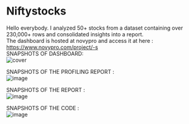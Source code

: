 # Niftystocks

Hello everybody. I analyzed 50+ stocks from a dataset containing over 230,000+ rows and consolidated insights into a report.     
The dashboard is hosted at novypro and access it at here : https://www.novypro.com/project/-s  
SNAPSHOTS OF DASHBOARD:     
![cover](https://user-images.githubusercontent.com/97246536/214818757-334da07b-3d42-43bc-aaaa-51dc70bb5e2d.png)

SNAPSHOTS OF THE PROFILING REPORT :    
![image](https://user-images.githubusercontent.com/97246536/214818913-2918f661-4c73-4fcd-b401-3124f227b440.png)

SNAPSHOTS OF THE REPORT :    
![image](https://user-images.githubusercontent.com/97246536/214819378-d02b13e3-6c36-41bd-9779-d65ba2f6f69a.png)

SNAPSHOTS OF THE CODE :    
![image](https://user-images.githubusercontent.com/97246536/214819095-79709075-0b6a-4407-9c59-305058a5702e.png)



